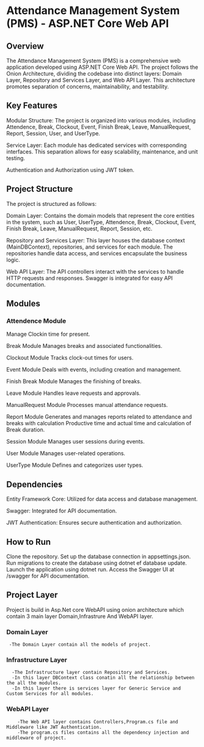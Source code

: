 
# Attendance Management System (PMS) - ASP.NET Core Web API
## Overview
The Attendance Management System (PMS) is a comprehensive web application developed using ASP.NET Core Web API. The project follows the Onion Architecture, dividing the codebase into distinct layers: Domain Layer, Repository and Services Layer, and Web API Layer. This architecture promotes separation of concerns, maintainability, and testability.

## Key Features
Modular Structure: The project is organized into various modules, including Attendence, Break, Clockout, Event, Finish Break, Leave, ManualRequest, Report, Session, User, and UserType.

Service Layer: Each module has dedicated services with corresponding interfaces. This separation allows for easy scalability, maintenance, and unit testing.

Authentication and Authorization using JWT token.

## Project Structure
The project is structured as follows:

Domain Layer: Contains the domain models that represent the core entities in the system, such as User, UserType, Attendence, Break, Clockout, Event, Finish Break, Leave, ManualRequest, Report, Session, etc.

Repository and Services Layer: This layer houses the database context (MainDBContext), repositories, and services for each module. The repositories handle data access, and services encapsulate the business logic.

Web API Layer: The API controllers interact with the services to handle HTTP requests and responses. Swagger is integrated for easy API documentation.


## Modules
### Attendence Module
Manage Clockin time for present.

Break Module
Manages breaks and associated functionalities.

Clockout Module
Tracks clock-out times for users.

Event Module
Deals with events, including creation and management.

Finish Break Module
Manages the finishing of breaks.

Leave Module
Handles leave requests and approvals.

ManualRequest Module
Processes manual attendance requests.

Report Module
Generates and manages reports related to attendance and breaks with calculation Productive time and actual time and calculation of Break duration.

Session Module
Manages user sessions during events.

User Module
Manages user-related operations.

UserType Module
Defines and categorizes user types.

## Dependencies
Entity Framework Core: Utilized for data access and database management.

Swagger: Integrated for API documentation.

JWT Authentication: Ensures secure authentication and authorization.

## How to Run
Clone the repository.
Set up the database connection in appsettings.json.
Run migrations to create the database using dotnet ef database update.
Launch the application using dotnet run.
Access the Swagger UI at /swagger for API documentation.

## Project Layer
Project is build in Asp.Net core WebAPI using onion architecture which contain 3 main layer Domain,Infrastrure And WebAPI layer.
### Domain Layer
     -The Domain Layer contain all the models of project.
### Infrastructure Layer
      -The Infrastructure layer contain Repository and Services.
      -In this layer DBContext class conatin all the relationship between the all the modules.
      -In this layer there is services layer for Generic Service and Custom Services for all modules.

### WebAPI Layer
        -The Web API layer contains Controllers,Program.cs file and Middleware like JWT Authentication.
        -The program.cs files contains all the dependency injection and middleware of project.




